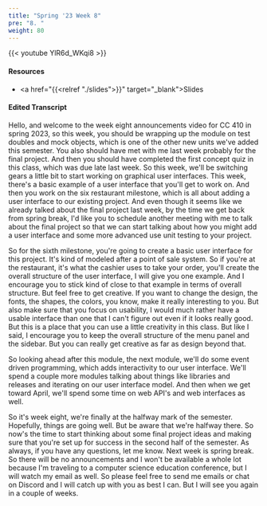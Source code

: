 ```yaml
---
title: "Spring '23 Week 8"
pre: "8. "
weight: 80
---
```


{{< youtube YlR6d_WKqi8 >}}

#### Resources

* <a href="{{<relref "./slides">}}" target="_blank">Slides</a>

#### Edited Transcript

Hello, and welcome to the week eight announcements video for CC 410 in spring 2023, so this week, you should be wrapping up the module on test doubles and mock objects, which is one of the other new units we've added this semester. You also should have met with me last week probably for the final project. And then you should have completed the first concept quiz in this class, which was due late last week. So this week, we'll be switching gears a little bit to start working on graphical user interfaces. This week, there's a basic example of a user interface that you'll get to work on. And then you work on the six restaurant milestone, which is all about adding a user interface to our existing project. And even though it seems like we already talked about the final project last week, by the time we get back from spring break, I'd like you to schedule another meeting with me to talk about the final project so that we can start talking about how you might add a user interface and some more advanced use unit testing to your project. 

So for the sixth milestone, you're going to create a basic user interface for this project. It's kind of modeled after a point of sale system. So if you're at the restaurant, it's what the cashier uses to take your order, you'll create the overall structure of the user interface, I will give you one example. And I encourage you to stick kind of close to that example in terms of overall structure. But feel free to get creative. If you want to change the design, the fonts, the shapes, the colors, you know, make it really interesting to you. But also make sure that you focus on usability, I would much rather have a usable interface than one that I can't figure out even if it looks really good. But this is a place that you can use a little creativity in this class. But like I said, I encourage you to keep the overall structure of the menu panel and the sidebar. But you can really get creative as far as design beyond that. 

So looking ahead after this module, the next module, we'll do some event driven programming, which adds interactivity to our user interface. We'll spend a couple more modules talking about things like libraries and releases and iterating on our user interface model. And then when we get toward April, we'll spend some time on web API's and web interfaces as well. 

So it's week eight, we're finally at the halfway mark of the semester. Hopefully, things are going well. But be aware that we're halfway there. So now's the time to start thinking about some final project ideas and making sure that you're set up for success in the second half of the semester. As always, if you have any questions, let me know. Next week is spring break. So there will be no announcements and I won't be available a whole lot because I'm traveling to a computer science education conference, but I will watch my email as well. So please feel free to send me emails or chat on Discord and I will catch up with you as best I can. But I will see you again in a couple of weeks. 


